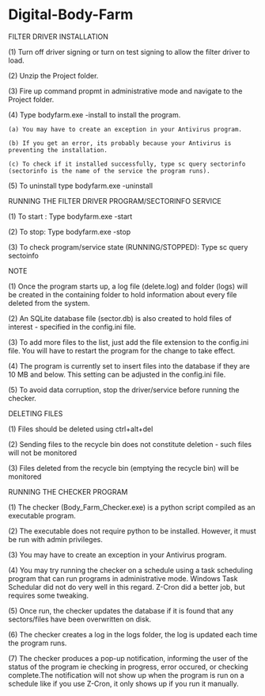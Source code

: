# Digital-Body-Farm

FILTER DRIVER INSTALLATION

(1) Turn off driver signing or turn on test signing to allow the filter driver to load.

(2) Unzip the Project folder.

(3) Fire up command propmt in administrative mode and navigate to the Project folder.

(4) Type bodyfarm.exe -install to install the program.

	(a) You may have to create an exception in your Antivirus program. 
  
	(b) If you get an error, its probably because your Antivirus is preventing the installation.
  
	(c) To check if it installed successfully, type sc query sectorinfo (sectorinfo is the name of the service the program runs).
  
(5) To uninstall type bodyfarm.exe -uninstall

RUNNING THE FILTER DRIVER PROGRAM/SECTORINFO SERVICE

(1) To start : Type bodyfarm.exe -start

(2) To stop: Type bodyfarm.exe -stop

(3) To check program/service state (RUNNING/STOPPED): Type sc query sectoinfo

NOTE

(1) Once the program starts up, a log file (delete.log) and folder (logs) will be created in the containing folder to hold information about every file 
    deleted from the system.
    
(2) An SQLite database file (sector.db) is also created to hold files of interest - specified in the config.ini file.

(3) To add more files to the list, just add the file extension to the config.ini file. You will have to restart the 
    program for the change to take effect.
    
(4) The program is currently set to insert files into the database if they are 10 MB and below. This setting can be adjusted in the config.ini file.

(5) To avoid data corruption, stop the driver/service before running the checker.

DELETING FILES

(1) Files should be deleted using ctrl+alt+del

(2) Sending files to the recycle bin does not constitute deletion - such files will not be monitored

(3) Files deleted from the recycle bin (emptying the recycle bin) will be monitored


RUNNING THE CHECKER PROGRAM

(1) The checker (Body_Farm_Checker.exe) is a python script compiled as an executable program. 

(2) The executable does not require python to be installed. However, it must be run with admin privileges.

(3) You may have to create an exception in your Antivirus program.

(4) You may try running the checker on a schedule using a task scheduling program that can run programs in administrative mode. Windows Task Schedular 
    did not do very well in this regard. Z-Cron did a better job, but requires some tweaking.
    
(5) Once run, the checker updates the database if it is found that any sectors/files have been overwritten on disk. 

(6) The checker creates a log in the logs folder, the log is updated each time the program runs. 

(7) The checker produces a pop-up notification, informing the user of the status of the program ie checking in progress, error occured, or checking complete.The 
    notification will not show up when the program is run on a schedule like if you use Z-Cron, it only shows up if you run it manually.
